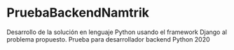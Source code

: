 # PruebaBackendNamtrik
Desarrollo de la solución en lenguaje Python usando el framework Django al problema propuesto. Prueba para desarrollador backend Python 2020
